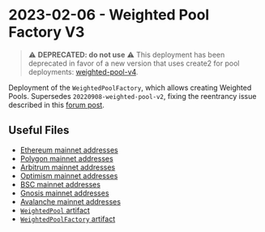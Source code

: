# 2023-02-06 - Weighted Pool Factory V3

> ⚠️ **DEPRECATED: do not use** ⚠️
> This deployment has been deprecated in favor of a new version that uses create2 for pool deployments: [weighted-pool-v4](../../20230320-weighted-pool-v4/).

Deployment of the `WeightedPoolFactory`, which allows creating Weighted Pools.
Supersedes `20220908-weighted-pool-v2`, fixing the reentrancy issue described in this [forum post](https://forum.balancer.fi/t/reentrancy-vulnerability-scope-expanded/4345).

## Useful Files

- [Ethereum mainnet addresses](./output/mainnet.json)
- [Polygon mainnet addresses](./output/polygon.json)
- [Arbitrum mainnet addresses](./output/arbitrum.json)
- [Optimism mainnet addresses](./output/optimism.json)
- [BSC mainnet addresses](./output/bsc.json)
- [Gnosis mainnet addresses](./output/gnosis.json)
- [Avalanche mainnet addresses](./output/avalanche.json)
- [`WeightedPool` artifact](./artifact/WeightedPool.json)
- [`WeightedPoolFactory` artifact](./artifact/WeightedPoolFactory.json)
